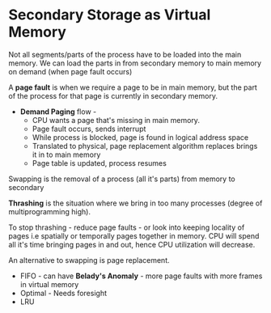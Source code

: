 # Secondary Storage as Virtual Memory

Not all segments/parts of the process have to be loaded into the main memory. We can load the parts in from secondary memory to main memory on demand \(when page fault occurs\)

A **page fault** is when we require a page to be in main memory, but the part of the process for that page is currently in secondary memory.

* **Demand Paging** flow -
  * CPU wants a page that's missing in main memory.
  * Page fault occurs, sends interrupt
  * While process is blocked, page is found in logical address space
  * Translated to physical, page replacement algorithm replaces brings it in to main memory
  * Page table is updated, process resumes

Swapping is the removal of a process \(all it's parts\) from memory to secondary

**Thrashing** is the situation where we bring in too many processes \(degree of multiprogramming high\). 

To stop thrashing - reduce page faults - or look into keeping locality of pages i.e spatially or temporally pages together in memory. CPU will spend all it's time bringing pages in and out, hence CPU utilization will decrease.

An alternative to swapping is page replacement.

* FIFO - can have **Belady's Anomaly** - more page faults with more frames in virtual memory
* Optimal - Needs foresight
* LRU

